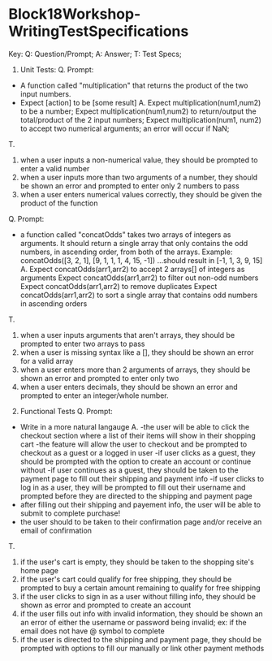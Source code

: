 # Block18Workshop-WritingTestSpecifications

Key: 
Q: Question/Prompt; 
A: Answer; 
T: Test Specs;

1) Unit Tests:
Q. Prompt: 
- A function called "multiplication" that returns the product of the two input numbers.
- Expect [action] to be [some result]
A. 
Expect multiplication(num1,num2) to be a number;
Expect multiplication(num1,num2) to return/output the total/product of the 2 input numbers;
Expect multiplication(num1, num2) to accept two numerical arguments; an error will occur if NaN;

T. 
1. when a user inputs a non-numerical value, they should be prompted to enter a valid number
2. when a user inputs more than two arguments of a number, they should be shown an error and prompted to enter only 2 numbers to pass
3. when  a user enters numerical values correctly, they should be given the product of the function 



Q. Prompt:
- a function called "concatOdds" takes two arrays of integers as arguments. It should return a single array that only contains the odd numbers, in ascending order, from both of the arrays.
Example: concatOdds([3, 2, 1], [9, 1, 1, 1, 4, 15, -1])
...should result in [-1, 1, 3, 9, 15]
A. 
Expect concatOdds(arr1,arr2) to accept 2 arrays[] of integers as arguments
Expect concatOdds(arr1,arr2) to filter out non-odd numbers
Expect concatOdds(arr1,arr2) to remove duplicates
Expect concatOdds(arr1,arr2) to sort a single array that contains odd numbers in ascending orders

T.
1. when a user inputs arguments that aren't arrays, they should be prompted to enter two arrays to pass
2. when a user is missing syntax like a [], they should be shown an error for a valid array
3. when a user enters more than 2 arguments of arrays, they should be shown an error and prompted to enter only two
4. when a user enters decimals, they should be shown an error and prompted to enter an integer/whole number.


2) Functional Tests
Q. Prompt: 
- Write in a more natural langauge
A. 
-the user will be able to click the checkout section where a list of their items will show in their shopping cart
-the feature will allow the user to checkout and be prompted to checkout as a guest or a logged in user
-if user clicks as a guest, they should be prompted with the option to create an account or continue without
-if user continues as a guest, they should be taken to the payment page to fill out their shipping and payment info
-if user clicks to log in as a user, they will be prompted to fill out their username and prompted before they are directed to the shipping and payment page
- after filling out their shipping and payement info, the user will be able to submit to complete purchase!
- the user should to be taken to their confirmation page and/or receive an email of confirmation

T.
1. if the user's cart is empty, they should be taken to the shopping site's home page
2. if the user's cart could qualify for free shipping, they should be prompted to buy a certain amount remaining to qualify for free shipping
3. if the user clicks to sign in as a user without filling info, they should be shown as error and prompted to create an account
4. if the user fills out info with invalid information, they should be shown an an error of either the username or password being invalid; ex: if the email does not have @ symbol to complete
5. if the user is directed to the shipping and payment page, they should be prompted with options to fill our manually or link other payment methods 


